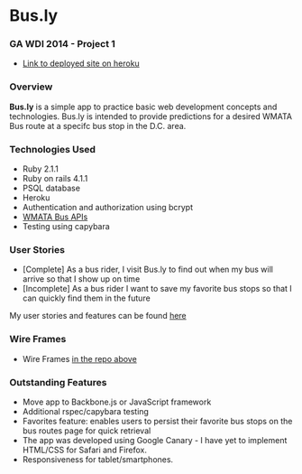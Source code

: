 # Bus.ly
### GA WDI 2014 - Project 1

* [Link to deployed site on heroku](http://stormy-basin-5028.herokuapp.com/)

### Overview
**Bus.ly** is a simple app to practice basic web development concepts and technologies. Bus.ly is intended to provide predictions for a desired WMATA Bus route at a specifc bus stop in the D.C. area.

### Technologies Used

* Ruby 2.1.1
* Ruby on rails 4.1.1
* PSQL database
* Heroku
* Authentication and authorization using bcrypt
* [WMATA Bus APIs](http://developer.wmata.com/docs/read/Home#bus)
* Testing using capybara

### User Stories

* [Complete] As a bus rider, I visit Bus.ly to find out when my bus will arrive so that I show up on time
* [Incomplete] As a bus rider I want to save my favorite bus stops so that I can quickly find them in the future

My user stories and features can be found [here](https://www.pivotaltracker.com/s/projects/1086284)

### Wire Frames

* Wire Frames [in the repo above](https://github.com/alexi215/bus.ly/blob/master/Wireframes%20-%20ERD.jpg)
 
### Outstanding Features
* Move app to Backbone.js or JavaScript framework
* Additional rspec/capybara testing
* Favorites feature: enables users to persist their favorite bus stops on the bus routes page for quick retrieval
* The app was developed using Google Canary - I have yet to implement HTML/CSS for Safari and Firefox.
* Responsiveness for tablet/smartphones.
